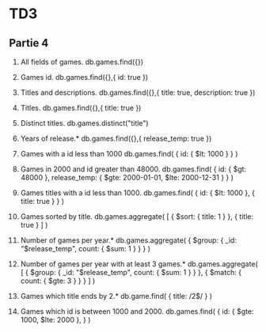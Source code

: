 # TD3

## Partie 4

1. All fields of games.
db.games.find({})

2. Games id.
db.games.find({},{ id: true })

3. Titles and descriptions.
db.games.find({},{ title: true, description: true })

4. Titles.
db.games.find({},{ title: true })

5. Distinct titles.
db.games.distinct("title")

6. Years of release.*
db.games.find({},{ release_temp: true })

7. Games with a id less than 1000
db.games.find(
    { id: { $lt: 1000 } }
)

8. Games in 2000 and id greater than 48000.
db.games.find(
    {
        id: { $gt: 48000 },
        release_temp: { $gte: 2000-01-01, $lte: 2000-12-31 }
    }
)

9. Games titles with a id less than 1000.
db.games.find(
    {
        id: { $lt: 1000 },
        { title: true }
    }
)

10. Games sorted by title.
db.games.aggregate(
    [
        { $sort: { title: 1 } },
        { title: true }
    ]
)

11. Number of games per year.*
db.games.aggregate(
    { $group: { _id: "$release_temp", count: { $sum: 1 } } }
)

12. Number of games per year with at least 3 games.*
db.games.aggregate(
    [
        { $group: { _id: "$release_temp", count: { $sum: 1 } } },
        { $match: { count: { $gte: 3 } } }
    ]
)

13. Games which title ends by 2.*
db.game.find(
    { title: /2$/ }
)

14. Games which id is between 1000 and 2000.
db.games.find(
    {
        id: { $gte: 1000, $lte: 2000 },
    }
)
